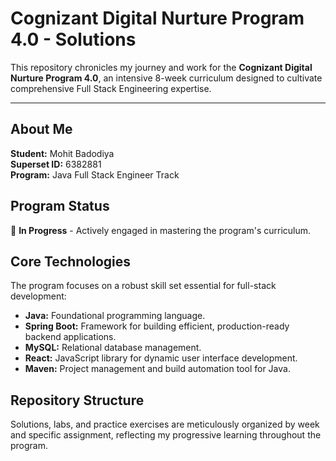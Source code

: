 # Cognizant Digital Nurture Program 4.0 - Solutions

This repository chronicles my journey and work for the **Cognizant Digital Nurture Program 4.0**, an intensive 8-week curriculum designed to cultivate comprehensive Full Stack Engineering expertise.

---

## About Me

**Student:** Mohit Badodiya  
**Superset ID:** 6382881  
**Program:** Java Full Stack Engineer Track

## Program Status

🚧 **In Progress** - Actively engaged in mastering the program's curriculum.

## Core Technologies

The program focuses on a robust skill set essential for full-stack development:

* **Java:** Foundational programming language.
* **Spring Boot:** Framework for building efficient, production-ready backend applications.
* **MySQL:** Relational database management.
* **React:** JavaScript library for dynamic user interface development.
* **Maven:** Project management and build automation tool for Java.

## Repository Structure

Solutions, labs, and practice exercises are meticulously organized by week and specific assignment, reflecting my progressive learning throughout the program.

